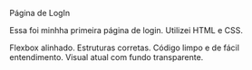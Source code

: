 Página de LogIn

Essa foi minhha primeira página de login. Utilizei HTML e CSS.

Flexbox alinhado.
Estruturas corretas.
Código limpo e de fácil entendimento.
Visual atual com fundo transparente.
